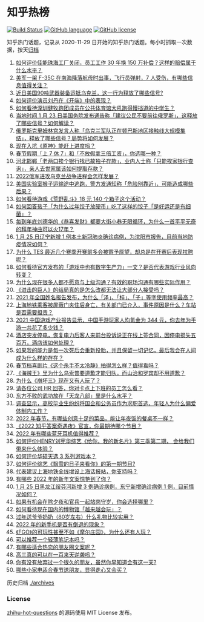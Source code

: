 # 知乎热榜
[![Build Status](https://github.com/ToWeLong/zhihu-hot-questions/workflows/CI/badge.svg)](https://github.com/ToWeLong/zhihu-hot-questions/actions)
[![GitHub language](https://img.shields.io/badge/language-golang-orange.svg)](https://golang.org/)
[![GitHub license](https://img.shields.io/github/license/ToWeLong/zhihu-hot-questions)](https://github.com/ToWeLong/zhihu-hot-questions/blob/main/LICENSE)

知乎热门话题，记录从 2020-11-29 日开始的知乎热门话题。每小时抓取一次数据，按天[归档](./archives)

<!-- BEGIN -->

1. [如何评价佳能珠海工厂关闭，员工工作 30 年换 150 万补偿？这样的赔偿属于什么水平？](https://www.zhihu.com/question/513220611)
1. [美军一架 F-35C 在南海降落航母时出事，飞行员弹射，7 人受伤，有哪些信息值得关注？](https://www.zhihu.com/question/513268622)
1. [近日美国90吨武器装备运抵乌克兰，这一行为释放了哪些信号?](https://www.zhihu.com/question/513129710)
1. [如何评价演员刘丹在《开端》中的表现？](https://www.zhihu.com/question/512419928)
1. [如何看待深圳健牧跑团成员在公共体育馆大吼跑得慢挡道的中学生？](https://www.zhihu.com/question/513024448)
1. [当地时间 1 月 23 日美国务院发布通告称「建议公民不要前往俄罗斯」，这释放了哪些信号？如何解读？](https://www.zhihu.com/question/513079628)
1. [俄罗斯克里姆林宫发言人称「乌克兰军队正在顿巴斯地区接触线大规模集结」，释放了哪些信号？局势将如何发展？](https://www.zhihu.com/question/513210468)
1. [现在入坑《原神》能赶上进度吗？](https://www.zhihu.com/question/447438836)
1. [春节假期「上 7 休 7」和「不放假拿三倍工资」，你选哪一种？](https://www.zhihu.com/question/513062612)
1. [河北邯郸「老两口挨个银行找已故独子存款」，业内人士称「只能挨家银行查询」，亲人去世家属该如何提取存款？](https://www.zhihu.com/question/513153498)
1. [2022俄军进攻乌克兰战争进程会怎样发展？](https://www.zhihu.com/question/513053882)
1. [美国实验室猴子运输途中逃跑，警方发通知称「危险别靠近」，可能造成哪些后果？](https://www.zhihu.com/question/512961983)
1. [如何看待游戏《荒野乱斗》18 元 140 个箱子这个活动？](https://www.zhihu.com/question/512859404)
1. [如何回答孩子「为什么过年饺子放硬币」吃了这样的饺子「是好运还是有细菌」？](https://www.zhihu.com/question/511160875)
1. [每到年底刘德华的《恭喜发财》都要大街小巷无限循环，为什么一首平平无奇的拜年神曲可以火17年？](https://www.zhihu.com/question/513166040)
1. [1 月 25 日辽宁新增 1 例本土新冠肺炎确诊病例，为沈阳市报告，目前当地防疫情况如何？](https://www.zhihu.com/question/513284814)
1. [为什么 TES 最近几个赛季开赛前多会被寄予厚望，却总是在开赛后表现拉胯呢？](https://www.zhihu.com/question/513037302)
1. [如何看待官方发布的「游戏中也有数字生产力」一文？是否代表游戏行业风向转变？](https://www.zhihu.com/question/512622816)
1. [为什么现在很多人都不愿意与上级沟通？有效的职场沟通有哪些实际作用？](https://www.zhihu.com/question/513159654)
1. [《进击的巨人》的结局真的是怎么改都无法让大部分人接受吗？](https://www.zhihu.com/question/512932020)
1. [2021 年全国姓名报告发布，为什么「泽」、「梓」、「子」等字使用频率最高？](https://www.zhihu.com/question/513092244)
1. [上海地铁乘客被屏蔽门夹住后身亡，有关部门已介入，事件原因是什么？车站是否需要担责？](https://www.zhihu.com/question/513211941)
1. [2021 中国游戏产业报告显示，中国手游玩家人均氪金为 344 元，你去年为手游一共花了多少钱？](https://www.zhihu.com/question/513269912)
1. [酒店突发停电，恢复电力后客人来前台投诉说正在线上签合同，因停电损失五百万，酒店该如何处理？](https://www.zhihu.com/question/506573601)
1. [如果我的能力是每一次死后会重新投胎，并且保留一切记忆，最后我会在人间成为什么样的存在？](https://www.zhihu.com/question/510544545)
1. [春节档喜剧片《这个杀手不太冷静》拍得怎么样？值得看吗？](https://www.zhihu.com/question/466784268)
1. [《海贼王》里为什么乌索普要道歉才能归队，而山治和罗宾却不用道歉？](https://www.zhihu.com/question/512866903)
1. [为什么《崩坏三》现在又有人玩了？](https://www.zhihu.com/question/513017196)
1. [请各位公司 HR 回答，你对卡点上下班的员工怎么看？](https://www.zhihu.com/question/492076051)
1. [东方不败的武功放在「天龙八部」里是什么水平？](https://www.zhihu.com/question/497497371)
1. [调查显示，高校毕业生纷纷将国企和公务员作为求职首选，年轻人为什么偏爱体制内工作？](https://www.zhihu.com/question/513078147)
1. [2022 年春节，有哪些创意十足的菜品，能让年夜饭的餐桌不一样？](https://www.zhihu.com/question/511389698)
1. [《2022 知乎答案奇遇夜》官宣，你最期待哪个节目？](https://www.zhihu.com/question/513132939)
1. [2022 年有哪些蓝牙耳机值得推荐？](https://www.zhihu.com/question/509562266)
1. [如何评价HENRY刘宪华综艺《给你，我的新名片》第三季第二期， 会给我们带来什么体验？](https://www.zhihu.com/question/513134670)
1. [如何评价华硕天选 3 系列游戏本？](https://www.zhihu.com/question/513111769)
1. [如何评价综艺《飘雪的日子来看你》的第一期节目?](https://www.zhihu.com/question/513206809)
1. [代表建议上海地铁全线增设上海话报站，你支持吗？](https://www.zhihu.com/question/512792332)
1. [有哪些 2022 年的新年文案惊艳到了你？](https://www.zhihu.com/question/511390980)
1. [1 月 25 日黑龙江绥芬河新增 3 例确诊病例，东宁新增确诊病例 1 例，目前情况如何？](https://www.zhihu.com/question/513296174)
1. [如果有机会在除夕夜和官兵一起站岗守岁，你会选择哪里？](https://www.zhihu.com/question/512507129)
1. [如何看待现在国内的博物馆「越来越会玩」？](https://www.zhihu.com/question/513142945)
1. [过年送爷爷奶奶（80岁左右）什么礼物比较实用？](https://www.zhihu.com/question/22490549)
1. [2022 年的新手机是否有倒退的现象？](https://www.zhihu.com/question/511046201)
1. [《FGO》的可玩性甚至不如《摩尔庄园》，为什么还有人玩？](https://www.zhihu.com/question/511898855)
1. [可以推荐一个轻薄笔记本吗？](https://www.zhihu.com/question/392892036)
1. [有哪些适合热恋的朋友圈文案呢？](https://www.zhihu.com/question/504989861)
1. [高三真的可以在一百来天逆袭吗？](https://www.zhihu.com/question/513124673)
1. [你有没有放弃过一个很久的朋友，虽然你早知道会有这一天?](https://www.zhihu.com/question/512792054)
1. [哪些小家电适合春节送朋友，显得走心又会买？](https://www.zhihu.com/question/512705357)

<!-- END -->

历史归档 [./archives](./archives)


### License
[zhihu-hot-questions](https://github.com/towelong/zhihu-hot-questions) 的源码使用 MIT License 发布。